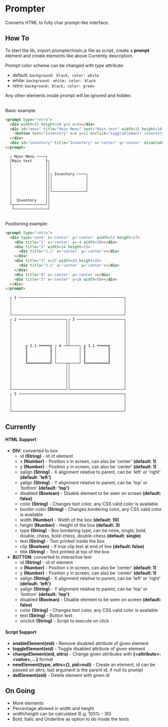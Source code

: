 # Prompter
Converts HTML to fully char prompt-like interface.

## How To
To start the lib, import _prompter/main.js_ file as script, create a **prompt** element and create elements like above Currently description.

Prompt color scheme can be changed with *type* attribute:
  - default: `background: black; color: white`
  - white: `background: white; color: black`
  - retro: `background: black; color: green`
  
Any other elements inside prompt will be ignored and hidden.

\
Basic example:
```HTML
<prompt type="retro">
  <div width=15 height=10 y=2 x=3></div>
  <div id="menu" title="Main Menu" text="Main text" width=15 height=10 x=2>
    <button text="Inventory" x=6 y=11 onclick="toggleElement('inventory')"></button>
  </div>
  <div id="inventory" title="Inventory" x='center' y='center' disabled="true" width=15></div>
</prompt>
```
```text
  ┌ Main Menu ────┐                                     
  │Main text      ├┐                                    
  │               ││                                    
  │               ││                                    
  │               ││┌ Inventory ────┐                   
  │               │││               │                   
  │               │││               │                   
  │               │││               │                   
  │               ││└───────────────┘                   
  │               ││                                    
  │  Inventory    ││                                    
  └┬──────────────┘│                                    
   └───────────────┘
```

\
Positioning example:
```HTML
<prompt type="retro">
  <div type='none' x='center' y='center' width=52 height=17>
    <div title="1" x='center' y=-4 width=50></div>
    <div title="2" width=24 height=15>
      <div title="2.1" x='center' y='center'></div>
    </div>
    <div title="3" x=27 width=24 height=15>
      <div title="3.1" x='center' y='center'></div>
    </div>
    <div title="4" x='center' y='center'></div>
    <div title="5" x='center' y=18 width=50></div>
  </div>
</prompt>
```
```text
  ┌ 1 ───────────────────────────────────────────────┐ 
  │                                                  │ 
  │                                                  │ 
  │                                                  │ 
  └──────────────────────────────────────────────────┘ 
  ┌ 2 ─────────────────────┐┌ 3 ─────────────────────┐ 
  │                        ││                        │ 
  │                        ││                        │ 
  │                        ││                        │ 
  │                        ││                        │ 
  │                        ││                        │ 
  │      ╔ 2.1 ═════╗ ┌ 4 ─┴┴────┐ ╔ 3.1 ═════╗      │ 
  │      ║          ║ │          │ ║          ║      │ 
  │      ║          ║ │          │ ║          ║      │ 
  │      ║          ║ │          │ ║          ║      │ 
  │      ╚══════════╝ └────┬┬────┘ ╚══════════╝      │ 
  │                        ││                        │ 
  │                        ││                        │ 
  │                        ││                        │ 
  │                        ││                        │ 
  │                        ││                        │ 
  └────────────────────────┘└────────────────────────┘ 
  ┌ 5 ───────────────────────────────────────────────┐ 
  │                                                  │ 
  │                                                  │ 
  │                                                  │ 
  └──────────────────────────────────────────────────┘
```

## Currently
#### HTML Support
- **DIV**: converted to box
  - id **(String)** - Id of element
  - x **(Number)** - Position x in screen, can also be 'center' **(default: 1)**
  - y **(Number)** - Position y in screen, can also be 'center' **(default: 1)**
  - xalign **(String)** - X alignment relative to parent, can be 'left' or 'right' **(default: 'left')**
  - yalign **(String)** - Y alignment relative to parent, can be 'top' or 'bottom' **(default: 'top')**
  - disabled **(Boolean)** - Disable element to be seen on screen **(default: false)**
  - color **(String)** - Changes text color, any CSS valid color is available
  - border-color **(String)** - Changes bordering color, any CSS valid color is available
  - width **(Number)** - Width of the box **(default: 10)**
  - height **(Number)** - Height of the box **(default: 3)**
  - type **(String)** - Box bordering type, can be none, single, bold, double, chess, bold-chess, double-chess **(default: single)**
  - text **(String)** - Text printed inside the box
  - clip **(Boolean)** - If true clip text at end of line **(default: false)**
  - title **(String)** - Text printed at top of the box
- **BUTTON**: converted to interactive text
  - id **(String)** - id of element
  - x **(Number)** - Position x in screen, can also be 'center' **(default: 1)**
  - y **(Number)** - Position y in screen, can also be 'center' **(default: 1)**
  - xalign **(String)** - X alignment relative to parent, can be 'left' or 'right' **(default: 'left')**
  - yalign **(String)** - Y alignment relative to parent, can be 'top' or 'bottom' **(default: 'top')**
  - disabled **(Boolean)** - Disable element to be seen on screen **(default: false)**
  - color **(String)** - Changes text color, any CSS valid color is available
  - text **(String)** - Button text
  - onclick **(String)** - Script to execute on click

#### Script Support
- **enableElement(eid)** - Remove disabled attribute of given element
- **toggleElement(eid)** - Toggle disabled attribute of given element
- **changeElement(eid, attrs)** - Change given attributes with **{\<attribute>:\<value>,...}** format
- **newElement(type, attrs={}, pid=null)** - Create an element, id can be passed on attrs, last argument is the parent id, if null its prompt
- **delElement(eid)** - Delete element with given id

## On Going
- More elements
- Percentage allowed in width and height
- width/height can be calculated (E.g. 100% - 30)
- Bold, Italic and Underline as option to do inside the texts
